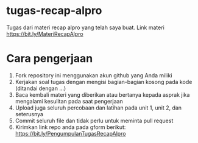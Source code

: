 # tugas-recap-alpro
Tugas dari materi recap alpro yang telah saya buat. Link materi https://bit.ly/MateriRecapAlpro

# Cara pengerjaan
1) Fork repository ini menggunakan akun github yang Anda miliki
2) Kerjakan soal tugas dengan mengisi bagian-bagian kosong pada kode (ditandai dengan ...)
3) Baca kembali materi yang diberikan atau bertanya kepada asprak jika mengalami kesulitan pada saat pengerjaan
4) Upload juga seluruh percobaan dan latihan pada unit 1, unit 2, dan seterusnya
5) Commit seluruh file dan tidak perlu untuk meminta pull request
6) Kirimkan link repo anda pada gform berikut: https://bit.ly/PengumpulanTugasRecapAlpro
